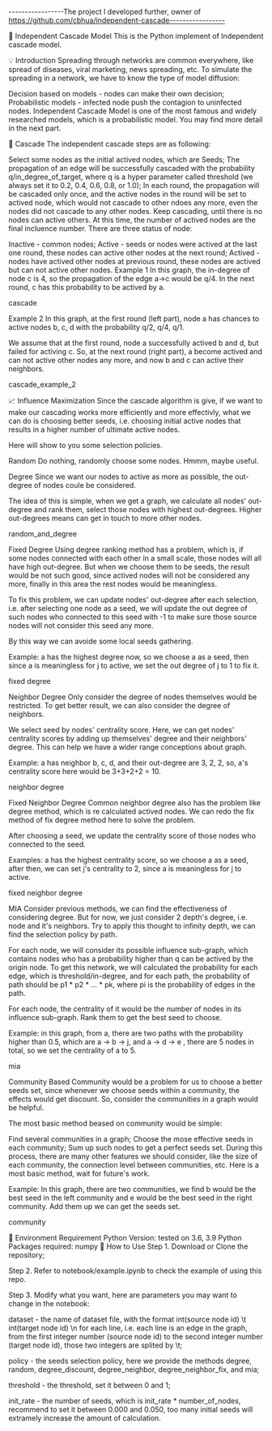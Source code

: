 -----------------The project I developed further, owner of https://github.com/cbhua/independent-cascade-----------------

📡 Independent Cascade Model
This is the Python implement of Independent cascade model.

💡 Introduction
Spreading through networks are common everywhere, like spread of diseases, viral marketing, news spreading, etc. To simulate the spreading in a network, we have to know the type of model diffusion:

Decision based on models - nodes can make their own decision;
Probabilistic models - infected node push the contagion to uninfected nodes.
Independent Cascade Model is one of the most famous and widely researched models, which is a probabilistic model. You may find more detail in the next part.

📖 Cascade
The independent cascade steps are as following:

Select some nodes as the initial actived nodes, which are Seeds;
The propagation of an edge will be successfully cascaded with the probability q/in_degree_of_target, where q is a hyper parameter called threshold (we always set it to 0.2, 0.4, 0.6, 0.8, or 1.0);
In each round, the propagation will be cascaded only once, and the active nodes in the round will be set to actived node, which would not cascade to other ndoes any more, even the nodes did not cascade to any other nodes.
Keep cascading, until there is no nodes can active others. At this time, the number of actived nodes are the final incluence number.
There are three status of node:

Inactive - common nodes;
Active - seeds or nodes were actived at the last one round, these nodes can active other nodes at the next round;
Actived - nodes have actived other nodes at previous round, these nodes are actived but can not active other nodes.
Example 1
In this graph, the in-degree of node c is 4, so the propagation of the edge a->c would be q/4. In the next round, c has this probability to be actived by a.

cascade

Example 2
In this graph, at the first round (left part), node a has chances to active nodes b, c, d with the probability q/2, q/4, q/1.

We assume that at the first round, node a successfully actived b and d, but failed for activing c. So, at the next round (right part), a become actived and can not active other nodes any more, and now b and c can active their neighbors.

cascade_example_2

📈 Influence Maximization
Since the cascade algorithm is give, if we want to make our cascading works more efficiently and more effectivly, what we can do is choosing better seeds, i.e. choosing initial active nodes that results in a higher number of ultimate active nodes.

Here will show to you some selection policies.

Random
Do nothing, randomly choose some nodes. Hmmm, maybe useful.

Degree
Since we want our nodes to active as more as possible, the out-degree of nodes coule be considered.

The idea of this is simple, when we get a graph, we calculate all nodes' out-degree and rank them, select those nodes with highest out-degrees. Higher out-degrees means can get in touch to more other nodes.

random_and_degree

Fixed Degree
Using degree ranking method has a problem, which is, if some nodes connected with each other in a small scale, those nodes will all have high out-degree. But when we choose them to be seeds, the result would be not such good, since actived nodes will not be considered any more, finally in this area the rest nodes would be meaningless.

To fix this problem, we can update nodes' out-degree after each selection, i.e. after selecting one node as a seed, we will update the out degree of such nodes who connected to this seed with -1 to make sure those source nodes will not consider this seed any more.

By this way we can avoide some local seeds gathering.

Example: a has the highest degree now, so we choose a as a seed, then since a is meaningless for j to active, we set the out degree of j to 1 to fix it.

fixed degree

Neighbor Degree
Only consider the degree of nodes themselves would be restricted. To get better result, we can also consider the degree of neighbors.

We select seed by nodes' centrality score. Here, we can get nodes' centrality scores by adding up themselves' degree and their neighbors' degree. This can help we have a wider range conceptions about graph.

Example: a has neighbor b, c, d, and their out-degree are 3, 2, 2, so, a's centrality score here would be 3+3+2+2 = 10.

neighbor degree

Fixed Neighbor Degree
Common neighbor degree also has the problem like degree method, which is re calculated actived nodes. We can redo the fix method of fix degree method here to solve the problem.

After choosing a seed, we update the centrality score of those nodes who connected to the seed.

Examples: a has the highest centrality score, so we choose a as a seed, after then, we can set j's centrality to 2, since a is meaningless for j to active.

fixed neighbor degree

MIA
Consider previous methods, we can find the effectiveness of considering degree. But for now, we just consider 2 depth's degree, i.e. node and it's neighbors. Try to apply this thought to infinity depth, we can find the selection policy by path.

For each node, we will consider its possible influence sub-graph, which contains nodes who has a probability higher than q can be actived by the origin node. To get this network, we will calculated the probability for each edge, which is threshold/in-degree, and for each path, the probability of path should be p1 * p2 * ... * pk, where pi is the probability of edges in the path.

For each node, the centrality of it would be the number of nodes in its influence sub-graph. Rank them to get the best seed to choose.

Example: in this graph, from a, there are two paths with the probability higher than 0.5, which are a -> b -> j, and a -> d -> e , there are 5 nodes in total, so we set the centrality of a to 5.

mia

Community Based
Community would be a problem for us to choose a better seeds set, since whenever we choose seeds within a community, the effects would get discount. So, consider the communities in a graph would be helpful.

The most basic method beased on community would be simple:

Find several communities in a graph;
Choose the mose effective seeds in each community;
Sum up such nodes to get a perfect seeds set.
During this process, there are many other features we should consider, like the size of each community, the connection level between communities, etc. Here is a most basic method, wait for future's work.

Example: In this graph, there are two communities, we find b would be the best seed in the left community and e would be the best seed in the right community. Add them up we can get the seeds set.

community

🔧 Environment Requirement
Python Version: tested on 3.6, 3.9
Python Packages required: numpy
🔦 How to Use
Step 1. Download or Clone the repository;

Step 2. Refer to notebook/example.ipynb to check the example of using this repo.

Step 3. Modify what you want, here are parameters you may want to change in the notebook:

dataset - the name of dataset file, with the format int(source node id) \t int(target node id) \n for each line, i.e. each line is an edge in the graph, from the first integer number (source node id) to the second integer number (target node id), those two integers are splited by \t;

policy - the seeds selection policy, here we provide the methods degree, random, degree_discount, degree_neighbor, degree_neighbor_fix, and mia;

threshold - the threshold, set it between 0 and 1;

init_rate - the number of seeds, which is init_rate * number_of_nodes, recommend to set it between 0.000 and 0.050, too many initial seeds will extramely increase the amount of calculation.
